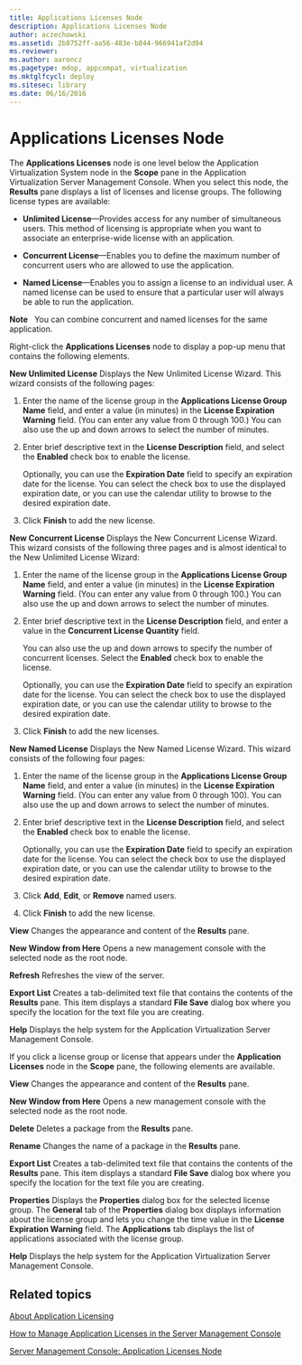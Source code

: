 ```yaml
---
title: Applications Licenses Node
description: Applications Licenses Node
author: aczechowski
ms.assetid: 2b8752ff-aa56-483e-b844-966941af2d94
ms.reviewer:
ms.author: aaroncz
ms.pagetype: mdop, appcompat, virtualization
ms.mktglfcycl: deploy
ms.sitesec: library
ms.date: 06/16/2016
---
```



# Applications Licenses Node


The **Applications Licenses** node is one level below the Application Virtualization System node in the **Scope** pane in the Application Virtualization Server Management Console. When you select this node, the **Results** pane displays a list of licenses and license groups. The following license types are available:

-   **Unlimited License**—Provides access for any number of simultaneous users. This method of licensing is appropriate when you want to associate an enterprise-wide license with an application.

-   **Concurrent License**—Enables you to define the maximum number of concurrent users who are allowed to use the application.

-   **Named License**—Enables you to assign a license to an individual user. A named license can be used to ensure that a particular user will always be able to run the application.

**Note**  
You can combine concurrent and named licenses for the same application.



Right-click the **Applications Licenses** node to display a pop-up menu that contains the following elements.

<a href="" id="new-unlimited-license"></a>**New Unlimited License**
Displays the New Unlimited License Wizard. This wizard consists of the following pages:

1.  Enter the name of the license group in the **Applications License Group Name** field, and enter a value (in minutes) in the **License Expiration Warning** field. (You can enter any value from 0 through 100.) You can also use the up and down arrows to select the number of minutes.

2.  Enter brief descriptive text in the **License Description** field, and select the **Enabled** check box to enable the license.

    Optionally, you can use the **Expiration Date** field to specify an expiration date for the license. You can select the check box to use the displayed expiration date, or you can use the calendar utility to browse to the desired expiration date.

3.  Click **Finish** to add the new license.

<a href="" id="new-concurrent-license"></a>**New Concurrent License**
Displays the New Concurrent License Wizard. This wizard consists of the following three pages and is almost identical to the New Unlimited License Wizard:

1.  Enter the name of the license group in the **Applications License Group Name** field, and enter a value (in minutes) in the **License Expiration Warning** field. (You can enter any value from 0 through 100.) You can also use the up and down arrows to select the number of minutes.

2.  Enter brief descriptive text in the **License Description** field, and enter a value in the **Concurrent License Quantity** field.

    You can also use the up and down arrows to specify the number of concurrent licenses. Select the **Enabled** check box to enable the license.

    Optionally, you can use the **Expiration Date** field to specify an expiration date for the license. You can select the check box to use the displayed expiration date, or you can use the calendar utility to browse to the desired expiration date.

3.  Click **Finish** to add the new licenses.

<a href="" id="new-named-license"></a>**New Named License**
Displays the New Named License Wizard. This wizard consists of the following four pages:

1.  Enter the name of the license group in the **Applications License Group Name** field, and enter a value (in minutes) in the **License Expiration Warning** field. (You can enter any value from 0 through 100). You can also use the up and down arrows to select the number of minutes.

2.  Enter brief descriptive text in the **License Description** field, and select the **Enabled** check box to enable the license.

    Optionally, you can use the **Expiration Date** field to specify an expiration date for the license. You can select the check box to use the displayed expiration date, or you can use the calendar utility to browse to the desired expiration date.

3.  Click **Add**, **Edit**, or **Remove** named users.

4.  Click **Finish** to add the new license.

<a href="" id="view"></a>**View**
Changes the appearance and content of the **Results** pane.

<a href="" id="new-window-from-here"></a>**New Window from Here**
Opens a new management console with the selected node as the root node.

<a href="" id="refresh"></a>**Refresh**
Refreshes the view of the server.

<a href="" id="export-list"></a>**Export List**
Creates a tab-delimited text file that contains the contents of the **Results** pane. This item displays a standard **File Save** dialog box where you specify the location for the text file you are creating.

<a href="" id="help"></a>**Help**
Displays the help system for the Application Virtualization Server Management Console.

If you click a license group or license that appears under the **Application Licenses** node in the **Scope** pane, the following elements are available.

<a href="" id="view"></a>**View**
Changes the appearance and content of the **Results** pane.

<a href="" id="new-window-from-here"></a>**New Window from Here**
Opens a new management console with the selected node as the root node.

<a href="" id="delete"></a>**Delete**
Deletes a package from the **Results** pane.

<a href="" id="rename"></a>**Rename**
Changes the name of a package in the **Results** pane.

<a href="" id="export-list"></a>**Export List**
Creates a tab-delimited text file that contains the contents of the **Results** pane. This item displays a standard **File Save** dialog box where you specify the location for the text file you are creating.

<a href="" id="properties"></a>**Properties**
Displays the **Properties** dialog box for the selected license group. The **General** tab of the **Properties** dialog box displays information about the license group and lets you change the time value in the **License Expiration Warning** field. The **Applications** tab displays the list of applications associated with the license group.

<a href="" id="help"></a>**Help**
Displays the help system for the Application Virtualization Server Management Console.

## Related topics


[About Application Licensing](about-application-licensing.md)

[How to Manage Application Licenses in the Server Management Console](how-to-manage-application-licenses-in-the-server-management-console.md)

[Server Management Console: Application Licenses Node](server-management-console-application-licenses-node.md)










